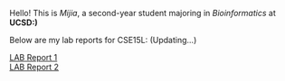 Hello! 
This is *Mijia*, a second-year student majoring in *Bioinformatics* at **UCSD:)**

Below are my lab reports for CSE15L:
(Updating...)

[LAB Report 1](https://m1ma0314.github.io/cse15l-lab-reports/lab-report-1-week-2.html)\
[LAB Report 2](https://m1ma0314.github.io/cse15l-lab-reports/cse15l-lab-report-2-week-4.html)
